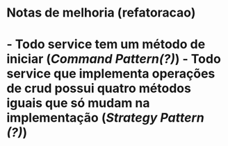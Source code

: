 <h1> Notas de melhoria (refatoracao) <h1>
 - Todo service tem um método de iniciar (<strong><i>Command Pattern(?)</i></strong>)
 - Todo service que implementa operações de crud possui quatro métodos iguais
que só mudam na implementação (<strong><i>Strategy Pattern (?)</i></strong>)